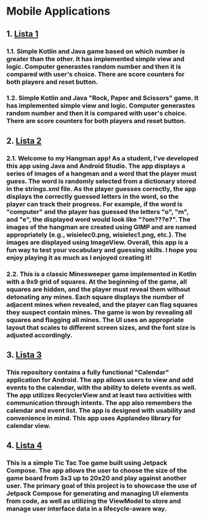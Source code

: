 # Mobile Applications 
## 1. [**Lista 1**](https://github.com/bartoszgrelewski/Studies-PWR/tree/main/Aplikacje-Mobilne/Lista-1)  

### 1.1. Simple Kotlin and Java game based on which number is greater than the other. It has implemented simple view and logic. Computer generastes random number and then it is compared with user's choice. There are score counters for both players and reset button.  

### 1.2. Simple Kotlin and Java **"Rock, Paper and Scissors"** game. It has implemented simple view and logic. Computer generastes random number and then it is compared with user's choice. There are score counters for both players and reset button.  

## 2. [**Lista 2**](https://github.com/bartoszgrelewski/Studies-PWR/tree/main/Aplikacje-Mobilne/Lista-2)  

### 2.1. Welcome to my **Hangman app!** As a student, I've developed this app using Java and Android Studio. The app displays a series of images of a  hangman and a word that the player must guess. The word is randomly selected from a dictionary stored in the strings.xml file. As the player guesses correctly, the app displays the correctly guessed letters in the word, so the player can track their progress. For example, if the word is "computer" and the player has guessed the letters "o", "m", and "e", the displayed word would look like "?om???e?". The images of the hangman are created using GIMP and are named appropriately (e.g., wisielec0.png, wisielec1.png, etc.). The images are displayed  using ImageView. Overall, this app is a fun way to test your vocabulary and guessing skills. I hope you enjoy playing it as much as I enjoyed creating it!   

### 2.2. This is a **classic Minesweeper game** implemented in Kotlin with a 9x9 grid of squares. At the beginning of the game, all squares are hidden, and the player must reveal them without detonating any mines. Each square displays the number of adjacent mines when revealed, and the player can flag squares they suspect contain mines. The game is won by revealing all squares and flagging all mines. The UI uses an appropriate layout that scales to different screen sizes, and the font size is adjusted accordingly.  

## 3. [**Lista 3**](https://github.com/bartoszgrelewski/Studies-PWR/tree/main/Aplikacje-Mobilne/Lista-3/CalendarApp)  

### This repository contains a fully functional **"Calendar"** application for Android. The app allows users to view and add events to the calendar, with the ability to delete events as well. The app utilizes RecyclerView and at least two activities with communication through intents. The app also remembers the calendar and event list. The app is designed with usability and convenience in mind. This app uses Applandeo library for calendar view.  
  
## 4. [**Lista 4**](https://github.com/bartoszgrelewski/Studies-PWR/tree/main/Aplikacje-Mobilne/Lista-4/TicTacToeGame)  

### This is a simple **Tic Tac Toe game** built using Jetpack Compose. The app allows the user to choose the size of the game board from 3x3 up to 20x20 and play against another user. The primary goal of this project is to showcase the use of Jetpack Compose for generating and managing UI elements from code, as well as utilizing the ViewModel to store and manage user interface data in a lifecycle-aware way.

